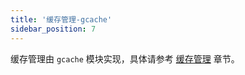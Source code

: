 ```yaml
---
title: '缓存管理-gcache'
sidebar_position: 7
---
```


缓存管理由 `gcache` 模块实现，具体请参考 [缓存管理](output/goframe-v2.1-md/核心组件-重点/缓存管理) 章节。